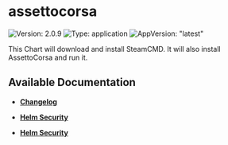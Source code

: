 # assettocorsa

![Version: 2.0.9](https://img.shields.io/badge/Version-2.0.9-informational?style=flat-square) ![Type: application](https://img.shields.io/badge/Type-application-informational?style=flat-square) ![AppVersion: "latest"](https://img.shields.io/badge/AppVersion-"latest"-informational?style=flat-square)

This Chart will download and install SteamCMD. It will also install AssettoCorsa and run it.

## Available Documentation

- [**Changelog**](CHANGELOG)

- [**Helm Security**](container-security)

- [**Helm Security**](helm-security)


